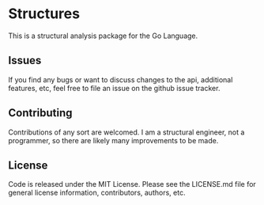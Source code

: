 # Structures
This is a structural analysis package for the Go Language.

## Issues
If you find any bugs or want to discuss changes to the api, additional features, etc, feel free to file an issue on the github issue tracker. 

## Contributing
Contributions of any sort are welcomed. I am a structural engineer, not a programmer, so there are likely many improvements to be made. 

## License
Code is released under the MIT License. Please see the LICENSE.md file for general license information, contributors, authors, etc.

